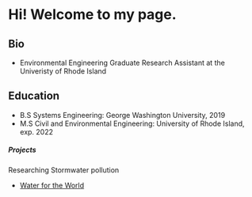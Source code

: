 # Hi! Welcome to my page. 

## Bio

- Environmental Engineering Graduate Research Assistant at the Univeristy of Rhode Island

## Education

- B.S Systems Engineering: George Washington University, 2019
- M.S Civil and Environmental Engineering: University of Rhode Island, exp. 2022

##### Projects

Researching Stormwater pollution
- [Water for the World](https://web.uri.edu/engineering/research/water/)
